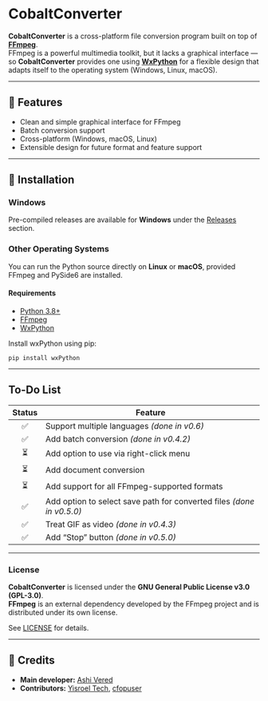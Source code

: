 # CobaltConverter

**CobaltConverter** is a cross-platform file conversion program built on top of **[FFmpeg](https://ffmpeg.org/)**.  
FFmpeg is a powerful multimedia toolkit, but it lacks a graphical interface — so **CobaltConverter** provides one using **[WxPython](https://github.com/wxWidgets/Phoenix)** for a flexible design that adapts itself to the operating system (Windows, Linux, macOS).

---

## 🚀 Features

- Clean and simple graphical interface for FFmpeg  
- Batch conversion support  
- Cross-platform (Windows, macOS, Linux)  
- Extensible design for future format and feature support  

---

## 🧩 Installation

### Windows
Pre-compiled releases are available for **Windows** under the [Releases](../../releases) section.

### Other Operating Systems
You can run the Python source directly on **Linux** or **macOS**, provided FFmpeg and PySide6 are installed.

#### Requirements
- [Python 3.8+](https://www.python.org/downloads/)
- [FFmpeg](https://ffmpeg.org/download.html)
- [WxPython](https://github.com/wxWidgets/Phoenix)

Install wxPython using pip:

    pip install wxPython

---

## To-Do List

| Status | Feature |
|:------:|----------|
| ✅ | Support multiple languages *(done in v0.6)* |
| ✅ | Add batch conversion *(done in v0.4.2)* |
| ⏳ | Add option to use via right-click menu |
| ⏳ | Add document conversion |
| ⏳ | Add support for all FFmpeg-supported formats |
| ✅ | Add option to select save path for converted files *(done in v0.5.0)* |
| ✅ | Treat GIF as video *(done in v0.4.3)* |
| ✅ | Add “Stop” button *(done in v0.5.0)* |

---

### License

**CobaltConverter** is licensed under the **GNU General Public License v3.0 (GPL-3.0)**.  
**FFmpeg** is an external dependency developed by the FFmpeg project and is distributed under its own license.

See [LICENSE](LICENSE) for details.

---

## 💬 Credits

- **Main developer:** [Ashi Vered](https://github.com/AshiVered)  
- **Contributors:** [Yisroel Tech](https://github.com/YisroelTech), [cfopuser](https://github.com/cfopuser)
